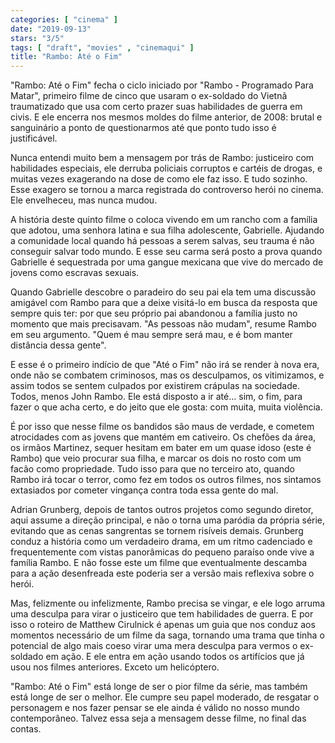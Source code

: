 ```yaml
---
categories: [ "cinema" ]
date: "2019-09-13"
stars: "3/5"
tags: [ "draft", "movies" , "cinemaqui" ]
title: "Rambo: Até o Fim"
---
```

"Rambo: Até o Fim" fecha o ciclo iniciado por "Rambo - Programado Para
Matar", primeiro filme de cinco que usaram o ex-soldado do Vietnã
traumatizado que usa com certo prazer suas habilidades de guerra em
civis. E ele encerra nos mesmos moldes do filme anterior, de 2008:
brutal e sanguinário a ponto de questionarmos até que ponto tudo isso
é justificável.

Nunca entendi muito bem a mensagem por trás de Rambo: justiceiro com
habilidades especiais, ele derruba policiais corruptos e cartéis de
drogas, e muitas vezes exagerando na dose de como ele faz isso. E tudo
sozinho. Esse exagero se tornou a marca registrada do controverso herói
no cinema. Ele envelheceu, mas nunca mudou.

A história deste quinto filme o coloca vivendo em um rancho com
a família que adotou, uma senhora latina e sua filha adolescente,
Gabrielle. Ajudando a comunidade local quando há pessoas a serem salvas,
seu trauma é não conseguir salvar todo mundo. E esse seu carma será
posto a prova quando Gabrielle é sequestrada por uma gangue mexicana
que vive do mercado de jovens como escravas sexuais.

Quando Gabrielle descobre o paradeiro do seu pai ela tem uma discussão
amigável com Rambo para que a deixe visitá-lo em busca da resposta que
sempre quis ter: por que seu próprio pai abandonou a família justo no
momento que mais precisavam. "As pessoas não mudam", resume Rambo em
seu argumento. "Quem é mau sempre será mau, e é bom manter distância
dessa gente".

E esse é o primeiro indício de que "Até o Fim" não irá se render
à nova era, onde não se combatem criminosos, mas os desculpamos, os
vitimizamos, e assim todos se sentem culpados por existirem crápulas na
sociedade. Todos, menos John Rambo. Ele está disposto a ir até... sim,
o fim, para fazer o que acha certo, e do jeito que ele gosta: com muita,
muita violência.

É por isso que nesse filme os bandidos são maus de verdade, e cometem
atrocidades com as jovens que mantém em cativeiro. Os chefões da
área, os irmãos Martinez, sequer hesitam em bater em um quase idoso
(este é Rambo) que veio procurar sua filha, e marcar os dois no rosto
com um facão como propriedade. Tudo isso para que no terceiro ato,
quando Rambo irá tocar o terror, como fez em todos os outros filmes, nos
sintamos extasiados por cometer vingança contra toda essa gente do mal.

Adrian Grunberg, depois de tantos outros projetos como segundo diretor,
aqui assume a direção principal, e não o torna uma paródia da
própria série, evitando que as cenas sangrentas se tornem risíveis
demais. Grunberg conduz a história como um verdadeiro drama, em um
ritmo cadenciado e frequentemente com vistas panorâmicas do pequeno
paraíso onde vive a família Rambo. E não fosse este um filme que
eventualmente descamba para a ação desenfreada este poderia ser a
versão mais reflexiva sobre o herói.

Mas, felizmente ou infelizmente, Rambo precisa se vingar, e ele logo
arruma uma desculpa para virar o justiceiro que tem habilidades de
guerra. E por isso o roteiro de Matthew Cirulnick é apenas um guia que
nos conduz aos momentos necessário de um filme da saga, tornando uma
trama que tinha o potencial de algo mais coeso virar uma mera desculpa
para vermos o ex-soldado em ação. E ele entra em ação usando todos os
artifícios que já usou nos filmes anteriores. Exceto um helicóptero.

"Rambo: Até o Fim" está longe de ser o pior filme da série, mas
também está longe de ser o melhor. Ele cumpre seu papel moderado,
de resgatar o personagem e nos fazer pensar se ele ainda é válido no
nosso mundo contemporâneo. Talvez essa seja a mensagem desse filme,
no final das contas.
